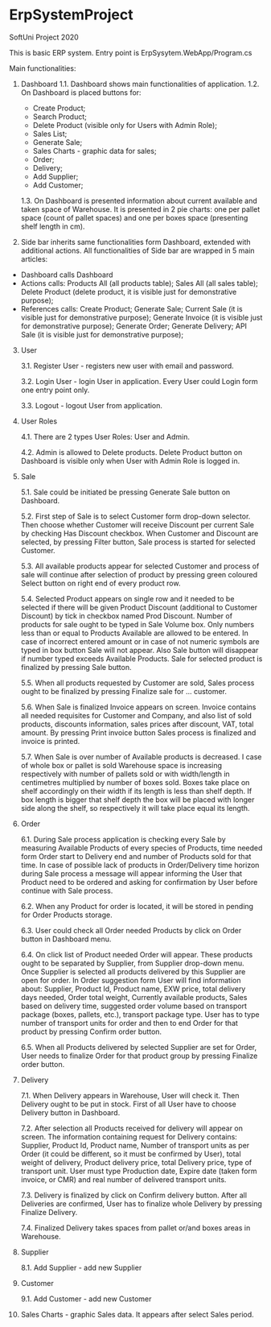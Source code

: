 # ErpSystemProject
SoftUni Project 2020

This is basic ERP system. Entry point is ErpSysytem.WebApp/Program.cs

Main functionalities:

1. Dashboard
    1.1. Dashboard shows main functionalities of application.
    1.2. On Dashboard is placed buttons for:
      - Create Product;
      - Search Product;
      - Delete Product (visible only for Users with Admin Role);
      - Sales List;
      - Generate Sale;
      - Sales Charts - graphic data for sales;
      - Order;
      - Delivery;
      - Add Supplier;
      - Add Customer;
    
    1.3. On Dashboard is presented information about current available and taken space of Warehouse. It is presented in 2 pie charts: one per pallet space (count of pallet spaces) and one per boxes space (presenting shelf length in cm).

2. Side bar inherits same functionalities form Dashboard, extended with additional actions. All functionalities of Side bar are wrapped in 5 main articles:
  - Dashboard calls Dashboard
  - Actions calls: Products All (all products table); Sales All (all sales table); Delete Product (delete product, it is visible just for demonstrative purpose);
  - References calls: Create Product; Generate Sale; Current Sale (it is visible just for demonstrative purpose); Generate Invoice (it is visible just for demonstrative purpose); Generate Order; Generate Delivery; API Sale (it is visible just for demonstrative purpose);

3. User
    
    3.1. Register User - registers new user with email and password.
    
    3.2. Login User - login User in application. Every User could Login form one entry point only.
    
    3.3. Logout - logout User from application.

4. User Roles
    
    4.1. There are 2 types User Roles: User and Admin.
    
    4.2. Admin is allowed to Delete products. Delete Product button on Dashboard is visible only when User with Admin Role is logged in.
  
5. Sale
    
    5.1. Sale could be initiated be pressing Generate Sale button on Dashboard.
    
    5.2. First step of Sale is to select Customer form drop-down selector. Then choose whether Customer will receive Discount per current Sale by checking Has Discount checkbox. When Customer and Discount are selected, by pressing Filter button, Sale process is started for selected Customer.
    
    5.3. All available products appear for selected Customer and process of sale will continue after selection of product by pressing green coloured Select button on right end of every product row.
    
    5.4. Selected Product appears on single row and it needed to be selected if there will be given Product Discount (additional to Customer Discount) by tick in checkbox named Prod Discount. Number of products for sale ought to be typed in Sale Volume box. Only numbers less than or equal to Products Available are allowed to be entered. In case of incorrect entered amount or in case of not numeric symbols are typed in box button Sale will not appear. Also Sale button will disappear if number typed exceeds Available Products. Sale for selected product is finalized by pressing Sale button.
    
    5.5. When all products requested by Customer are sold, Sales process ought to be finalized by pressing Finalize sale for ... customer.
    
    5.6. When Sale is finalized Invoice appears on screen. Invoice contains all needed requisites for Customer and Company, and also list of sold products, discounts information, sales prices after discount, VAT, total amount. By pressing Print invoice button Sales process is finalized and invoice is printed.
    
    5.7. When Sale is over number of Available products is decreased. I case of whole box or pallet is sold Warehouse space is increasing respectively with number of pallets sold or with width/length in centimetres multiplied by number of boxes sold. Boxes take place on shelf accordingly on their width if its length is less than shelf depth. If box length is bigger that shelf depth the box will be placed with longer side along the shelf, so respectively it will take place equal its length.
    
6. Order
    
    6.1. During Sale process application is checking every Sale by measuring Available Products of every species of Products, time needed form Order start to Delivery end and number of Products sold for that time. In case of possible lack of products in Order/Delivery time horizon during Sale process a message will appear informing the User that Product need to be ordered and asking for confirmation by User before continue with Sale process.
    
     6.2. When any Product for order is located, it will be stored in pending for Order Products storage.
     
     6.3. User could check all Order needed Products by click on Order button in Dashboard menu.
     
     6.4. On click list of Product needed Order will appear. These products ought to be separated by Supplier, from Supplier drop-down menu. Once Supplier is selected all products delivered by this Supplier are open for order. In Order suggestion form User will find information about: Supplier, Product Id, Product name, EXW price, total delivery days needed, Order total weight, Currently available products, Sales based on delivery time, suggested order volume based on transport package (boxes, pallets, etc.), transport package type. User has to type number of transport units for order and then to end Order for that product by pressing Confirm order button.
     
     6.5. When all Products delivered by selected Supplier are set for Order, User needs to finalize Order for that product group by pressing Finalize order button. 
     
7. Delivery
     
     7.1. When Delivery appears in Warehouse, User will check it. Then Delivery ought to be put in stock. First of all User have to choose Delivery button in Dashboard.
     
     7.2. After selection all Products received for delivery will appear on screen. The information containing request for Delivery contains: Supplier, Product Id, Product name, Number of transport units as per Order (it could be different, so it must be confirmed by User), total weight of delivery, Product delivery price, total Delivery price, type of transport unit. User must type Production date, Expire date (taken form invoice, or CMR) and real number of delivered transport units.
     
     7.3. Delivery is finalized by click on Confirm delivery button. After all Deliveries are confirmed, User has to finalize whole Delivery by pressing Finalize Delivery.
     
     7.4. Finalized Delivery takes spaces from pallet or/and boxes areas in Warehouse.
     
8. Supplier
     
     8.1. Add Supplier - add new Supplier
     
9. Customer
     
     9.1. Add Customer - add new Customer
     
10. Sales Charts - graphic Sales data. It appears after select Sales period.

     
     
   
   
    
    
    
